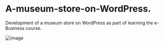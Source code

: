 # A-museum-store-on-WordPress.

Development of a museum store on WordPress as part of learning the e-Business course.


![image](https://github.com/user-attachments/assets/baa0f1c6-00da-47a4-b042-e5f1c9f6a22c)
